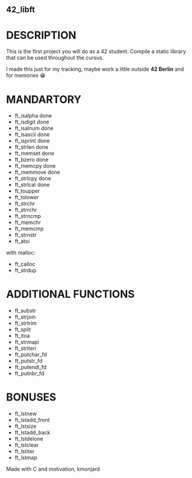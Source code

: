 ## 42_libft

# DESCRIPTION
This is the first project you will do as a 42 student.
Compile a static library that can be used throughout the cursus.

I made this just for my tracking, maybe work a little outside **42 Berlin** and for memories 😁

# MANDARTORY
- ft_isalpha done
- ft_isdigit done
- ft_isalnum done
- ft_isascii done
- ft_isprint done
- ft_strlen done
- ft_memset done
- ft_bzero done
- ft_memcpy done
- ft_memmove done
- ft_strlcpy done
- ft_strlcat done
- ft_toupper
- ft_tolower
- ft_strchr
- ft_strrchr
- ft_strncmp
- ft_memchr
- ft_memcmp
- ft_strnstr
- ft_atoi

with malloc:
- ft_calloc
- ft_strdup

# ADDITIONAL FUNCTIONS
- ft_substr
- ft_strjoin
- ft_strtrim
- ft_split
- ft_itoa
- ft_strmapi
- ft_striteri
- ft_putchar_fd
- ft_putstr_fd
- ft_putendl_fd
- ft_putnbr_fd

# BONUSES
- ft_lstnew
- ft_lstadd_front
- ft_lstsize
- ft_lstadd_back
- ft_lstdelone
- ft_lstclear
- ft_lstiter
- ft_lstmap


Made with C and motivation,
kmonjard
